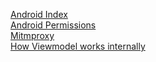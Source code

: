 [Android Index](https://github.com/pkvarnwal/AndroidSupport/blob/master/AndroidIndex) <br />                                          [Android Permissions](https://github.com/pkvarnwal/AndroidSupport/blob/master/Permissions)<br />
[Mitmproxy](https://github.com/pkvarnwal/AndroidSupport/blob/master/Mitmproxy)<br />
[How Viewmodel works internally](https://github.com/pkvarnwal/AndroidSupport/blob/master/How%20ViewModel%20works%20internally%3F)



